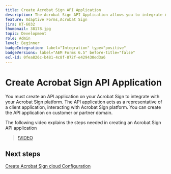 ```yaml
---
title: Create Acrobat Sign API Application
description: The Acrobat Sign API Application allows you to integrate AEM Forms with Acrobat Sign
feature: Adaptive Forms,Acrobat Sign
jira: KT-6032
thumbnail: 38178.jpg
topic: Development
role: Admin
level: Beginner
badgeIntegration: label="Integration" type="positive"
badgeVersions: label="AEM Forms 6.5" before-title="false"
exl-id: 0fea826c-b481-4c8f-872f-e429430ed3a6
---
```

# Create Acrobat Sign API Application

You must create an API application on your Acrobat Sign to integrate with your Acrobat Sign platform. The API application acts as a representative of a client application, interacting with Acrobat Sign platform. You can create the API application on customer or partner domain. 

The following video explains the steps needed in creating an Acrobat Sign API application

>[!VIDEO](https://video.tv.adobe.com/v/38178?quality=12&learn=on)

## Next steps

[Create Acrobat Sign cloud Configuration](./create-adobe-sign-cloud-configuration.md)